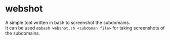 # webshot
A simple tool written in bash to screenshot the subdomains.<br>
It can be used as```bash webshot.sh <subdoman file>``` for taking screenshots of the subdomains.
